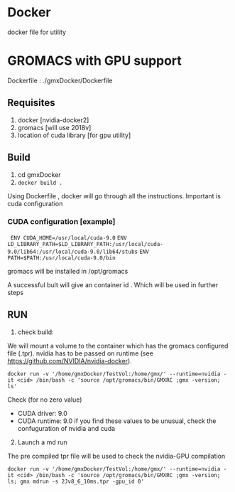 # Docker
docker file for utility

# GROMACS with GPU support

Dockerfile : ./gmxDocker/Dockerfile

## Requisites
1. docker [nvidia-docker2]
2. gromacs [will use 2018v]
3. location of cuda library [for gpu utility]

## Build

1. cd gmxDocker
2. `docker build .`

Using Dockerfile , docker will go through all the instructions. Important is cuda configuration

### CUDA configuration [example]
`
ENV CUDA_HOME=/usr/local/cuda-9.0`
`ENV LD_LIBRARY_PATH=$LD_LIBRARY_PATH:/usr/local/cuda-9.0/lib64:/usr/local/cuda-9.0/lib64/stubs`
`ENV PATH=$PATH:/usr/local/cuda-9.0/bin
`

gromacs will be installed in /opt/gromacs

A successful bult will give an container id <cid>. Which will be used in further steps

## RUN

1. check build: 

We will mount a volume to the container which has the gromacs configured file (.tpr). nvidia has to be passed on runtime (see https://github.com/NVIDIA/nvidia-docker).

`docker run -v '/home/gmxDocker/TestVol:/home/gmx/' --runtime=nvidia -it <cid> /bin/bash -c 'source /opt/gromacs/bin/GMXRC ;gmx -version; ls'`

Check (for no zero value)
 * CUDA driver:        9.0 
 * CUDA runtime:       9.0
if you find these values to be unusual, check the confuguration of nvidia and cuda

2. Launch a md run

The pre compiled tpr file will be used to check the nvidia-GPU compilation

`docker run -v '/home/gmxDocker/TestVol:/home/gmx/' --runtime=nvidia -it <cid> /bin/bash -c 'source /opt/gromacs/bin/GMXRC ;gmx -version; ls; gmx mdrun -s 2Jv8_6_10ms.tpr -gpu_id 0'`



